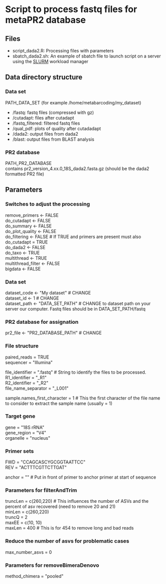 # Script to process fastq files for metaPR2 database

## Files

* script_dada2.R: Processing files with parameters
* sbatch_dada2.sh: An example of sbatch file to launch script on a server using the [SLURM](https://slurm.schedmd.com/quickstart.html) workload manager

## Data directory structure

### Data set
PATH_DATA_SET (for example /home/metabarcoding/my_dataset)   

* /fastq: fastq files (compressed with gz)   
* /cutadapt: files after cutadapt   
* /fastq_filtered: filtered fastq files   
* /qual_pdf: plots of quality after cutadadapt   
* /dada2: output files from dada2   
* /blast: output files from BLAST analysis   

### PR2 database
PATH_PR2_DATABASE   
    contains pr2_version_4.xx.0_18S_dada2.fasta.gz (should be the dada2 formatted PR2 file)   

## Parameters

### Switches to adjust the processing
  remove_primers <- FALSE   
  do_cutadapt     <- FALSE   
  do_summary      <- FALSE   
  do_plot_quality <- FALSE   
  do_filtering <- FALSE # If TRUE and primers are present must also do_cutadapt = TRUE   
  do_dada2    <- FALSE   
  do_taxo <- TRUE   
  multithread <- TRUE   
  multithread_filter <- FALSE   
  bigdata <- FALSE   
  
### Data set 
  dataset_code <- "My dataset" # CHANGE   
  dataset_id <- 1 # CHANGE   
  dataset_path <- "DATA_SET_PATH" # CHANGE to dataset path on your server our computer. Fastq files should be in DATA_SET_PATH/fastq   

### PR2 database for assignation
  pr2_file <- "PR2_DATABASE_PATH" # CHANGE   

### File structure
  paired_reads = TRUE   
  sequencer = "Illumina"   
  
  file_identifier = ".fastq"  # String to identify the files to be processed.   
  R1_identifier = "_R1"   
  R2_identifier = "_R2"   
  file_name_separator = "_L001"   

  sample.names_first_character =  1 # This the first character of the file name to consider to extract the sample name (usually = 1)   


### Target gene
  gene = "18S rRNA"   
  gene_region = "V4"   
  organelle = "nucleus"   


### Primer sets
  FWD = "CCAGCASCYGCGGTAATTCC"   
  REV = "ACTTTCGTTCTTGAT"   

  anchor = ""  # Put in front of primer to anchor primer at start of sequence   
  
### Parameters for filterAndTrim
  truncLen = c(260,220) # This influences the number of ASVs and the percent of asv recovered (need to remove 20 and 21)   
  minLen = c(260,220)   
  truncQ = 2         
  maxEE = c(10, 10)    
  maxLen = 400  # This is for 454 to remove long and bad reads   

### Reduce the number of asvs for problematic cases
  max_number_asvs = 0   

### Parameters for removeBimeraDenovo
  method_chimera = "pooled"   
